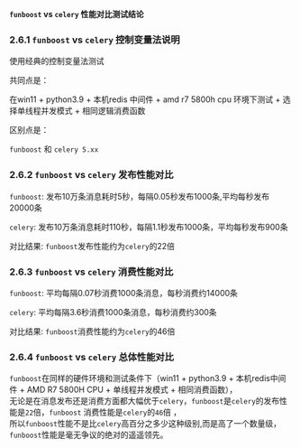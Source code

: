 **`funboost` vs `celery` 性能对比测试结论**

### 2.6.1 `funboost` vs `celery` 控制变量法说明

使用经典的控制变量法测试

共同点是：

在win11 + python3.9 +  本机redis 中间件 + amd r7 5800h cpu 环境下测试 + 选择单线程并发模式 + 相同逻辑消费函数

区别点是：

`funboost` 和 `celery 5.xx`


### 2.6.2 `funboost` vs `celery` 发布性能对比

`funboost`:  发布10万条消息耗时5秒，每隔0.05秒发布1000条,平均每秒发布20000条         

`celery`: 发布10万条消息耗时110秒，每隔1.1秒发布1000条，平均每秒发布900条

对比结果: `funboost`发布性能约为`celery`的22倍

### 2.6.3 `funboost` vs `celery` 消费性能对比

`funboost`: 平均每隔0.07秒消费1000条消息，每秒消费约14000条

`celery`: 平均每隔3.6秒消费1000条消息，每秒消费约300条

对比结果: `funboost`消费性能约为`celery`的46倍

### 2.6.4 `funboost` vs `celery` 总体性能对比

`funboost`在同样的硬件环境和测试条件下（win11 + python3.9 + 本机redis中间件 + AMD R7 5800H CPU + 单线程并发模式 + 相同消费函数），\
无论是在消息发布还是消费方面都大幅优于`celery`，`funboost`是`celery`的发布性能是`22`倍，`funboost` 消费性能是`celery`的`46`倍 ，\
所以`funboost`性能不是比`celery`高百分之多少这种级别,而是高了一个数量级，`funboost`性能是毫无争议的绝对的遥遥领先。
